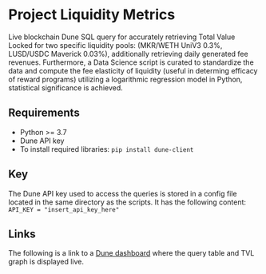 # Project Liquidity Metrics
Live blockchain Dune SQL query for accurately retrieving Total Value Locked for two specific liquidity pools: (MKR/WETH UniV3 0.3%, LUSD/USDC Maverick 0.03%),
additionally retrieving daily generated fee revenues. Furthermore, a Data Science script is curated to standardize
the data and compute the fee elasticity of liquidity (useful in determing efficacy of reward programs) utilizing a logarithmic regression model in Python, statistical significance is achieved.
## Requirements
- Python >= 3.7
- Dune API key
- To install required libraries: `pip install dune-client`
## Key
The Dune API key used to access the queries is stored in a config file located in the same directory as the scripts.
It has the following content:
`API_KEY = "insert_api_key_here"`
## Links
The following is a link to a [Dune dashboard](https://dune.com/hojka_analytics/tvl-analysis) where the query table and TVL graph is displayed live.

